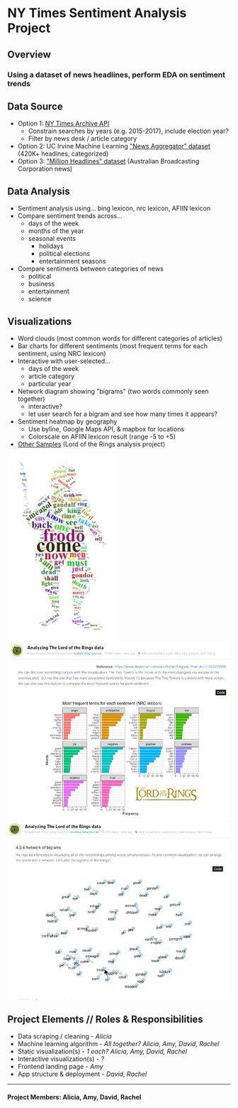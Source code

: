 # NY Times Sentiment Analysis Project

## Overview
### Using a dataset of news headlines, perform EDA on sentiment trends

## Data Source
* Option 1: [NY Times Archive API](https://developer.nytimes.com/docs/articlesearch-product/1/overview)
    * Constrain searches by years (e.g. 2015-2017), include election year?
    * Filter by news desk / article category
* Option 2: UC Irvine Machine Learning ["News Aggregator" dataset](http://archive.ics.uci.edu/ml/datasets/News+Aggregator) (420K+ headines, categorized)
* Option 3: ["Million Headlines" dataset](https://www.kaggle.com/therohk/million-headlines) (Australian Broadcasting Corporation news)

## Data Analysis
* Sentiment analysis using... bing lexicon, nrc lexicon, AFIIN lexicon
* Compare sentiment trends across... 
    * days of the week
    * months of the year
    * seasonal events 
        * holidays
        * political elections
        * entertainment seasons
* Compare sentiments between categories of news
    * political
    * business
    * entertainment
    * science

## Visualizations
* Word clouds (most common words for different categories of articles)
* Bar charts for different sentiments (most frequent terms for each sentiment, using NRC lexicon)
* Interactive with user-selected...
    * days of the week
    * article category
    * particular year
* Network diagram showing "bigrams" (two words commonly seen together) 
    * interactive?  
    * let user search for a bigram and see how many times it appears?
* Sentiment heatmap by geography
    * Use byline, Google Maps API, & mapbox for locations
    * Colorscale on AFIIN lexicon result (range -5 to +5)
* [Other Samples](https://www.kaggle.com/xvivancos/analyzing-the-lord-of-the-rings-data) (Lord of the Rings analysis project)

<img src=Readme-Images/wordcloud.png width=250></img>
<img src=Readme-Images/barcharts.png height=400></img>
<img src=Readme-Images/bigrams.png height=400></img>

## Project Elements // Roles & Responsibilities
* Data scraping / cleaning - *Alicia*
* Machine learning algorithm - *All together? Alicia, Amy, David, Rachel*
* Static visualization(s) - *1 each? Alicia, Amy, David, Rachel*
* Interactive visualization(s) - *?*
* Frontend landing page - *Amy*
* App structure & deployment - *David, Rachel*

---
#### Project Members: Alicia, Amy, David, Rachel
